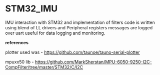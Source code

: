 # STM32_IMU
IMU interaction with STM32 and implementation of filters
code is written using blend of LL drivers and Peripheral registers
messages are logged over uart useful for data logging and monitoring.

**references**

plotter used was - https://github.com/taunoe/tauno-serial-plotter  

mpuxx50 lib - https://github.com/MarkSherstan/MPU-6050-9250-I2C-CompFilter/tree/master/STM32/C/I2C
